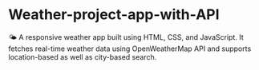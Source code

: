 # Weather-project-app-with-API
🌤️ A responsive weather app built using HTML, CSS, and JavaScript. It fetches real-time weather data using OpenWeatherMap API and supports location-based as well as city-based search.
